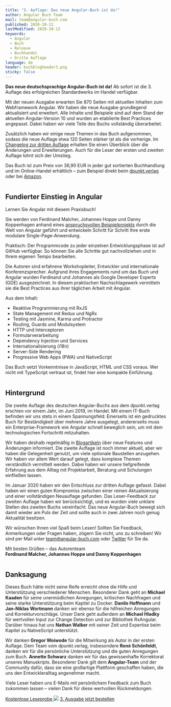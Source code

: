```yaml
---
title: "3. Auflage: Das neue Angular-Buch ist da!"
author: Angular Buch Team
mail: team@angular-buch.com
published: 2020-10-12
lastModified: 2020-10-12
keywords:
  - Angular
  - Buch
  - Release
  - Buchhandel
  - Dritte Auflage
language: de
header: buchblogheader3.png
sticky: false
---
```


**Das neue deutschsprachige Angular-Buch ist da!**
Ab sofort ist die 3. Auflage des erfolgreichen Standardwerks im Handel verfügbar.

Mit der neuen Ausgabe erwarten Sie 870 Seiten mit aktuellen Inhalten zum Webframework Angular.
Wir haben die neue Ausgabe grundlegend aktualisiert und erweitert.
Alle Inhalte und Beispiele sind auf dem Stand der aktuellen Angular-Version 10 und wurden an etablierte Best Practices angepasst.
Dabei haben wir viele Teile des Buchs vollständig überarbeitet.

Zusätzlich haben wir einige neue Themen in das Buch aufgenommen, sodass die neue Auflage etwa 120 Seiten stärker ist als die vorherige.
Im [Changelog zur dritten Auflage](/blog/2020-08-changelog-dritte-auflage) erhalten Sie einen Überblick über die Änderungen und Erweiterungen.
Auch für die Leser der ersten und zweiten Auflage lohnt sich der Umstieg.

Das Buch ist zum Preis von 36,90 EUR in jeder gut sortierten Buchhandlung und im Online-Handel erhältlich – zum Beispiel direkt beim [dpunkt.verlag](https://dpunkt.de/produkt/angular-4/) oder bei [Amazon](https://amzn.to/30s4mVX).

<div class="row">
  <div class="col-6">
    <img src="https://website-articles.angular-buch.com/2020-10-neu-dritte-auflage/buch700/IMG_7039.jpg" alt="">
  </div>
  <div class="col-6">
    <img src="https://website-articles.angular-buch.com/2020-10-neu-dritte-auflage/buch700/IMG_7044.jpg" alt="">
  </div>
</div>

## Fundierter Einstieg in Angular

Lernen Sie Angular mit diesem Praxisbuch!

Sie werden von Ferdinand Malcher, Johannes Hoppe und Danny Koppenhagen anhand eines [anspruchsvollen Beispielprojekts](https://book-monkey4.angular-buch.com/) durch die Welt von Angular geführt und entwickeln Schritt für Schritt Ihre erste modulare Single-Page-Anwendung.

Praktisch: Der Programmcode zu jeder einzelnen Entwicklungsphase ist auf GitHub verfügbar.
So können Sie alle Schritte gut nachvollziehen und in Ihrem eigenen Tempo bearbeiten.

Die Autoren sind erfahrene Workshopleiter, Entwickler und internationale Konferenzsprecher. Aufgrund ihres Engagements rund um das Buch und Angular wurden Ferdinand und Johannes als Google Developer Experts (GDE) ausgezeichnet.
In diesem praktischen Nachschlagewerk vermitteln sie die Best Practices aus ihrer täglichen Arbeit mit Angular.

Aus dem Inhalt:

* Reaktive Programmierung mit RxJS
* State Management mit Redux und NgRx
* Testing mit Jasmine, Karma und Protractor
* Routing, Guards und Modulsystem
* HTTP und Interceptoren
* Formularverarbeitung
* Dependency Injection und Services
* Internationalisierung (i18n)
* Server-Side Rendering
* Progressive Web Apps (PWA) und NativeScript

Das Buch setzt Vorkenntnisse in JavaScript, HTML und CSS voraus.
Wer nicht mit TypeScript vertraut ist, findet hier eine kompakte Einführung.

<div class="row">
  <div class="col-4">
    <img src="https://website-articles.angular-buch.com/2020-10-neu-dritte-auflage/buch700/IMG_7047.jpg" alt="">
  </div>
  <div class="col-4">
    <img src="https://website-articles.angular-buch.com/2020-10-neu-dritte-auflage/buch700/IMG_7049.jpg" alt="">
  </div>
  <div class="col-4">
    <img src="https://website-articles.angular-buch.com/2020-10-neu-dritte-auflage/buch700/IMG_7051.jpg" alt="">
  </div>
</div>

## Hintergrund

Die zweite Auflage des deutschen Angular-Buchs aus dem dpunkt.verlag erschien vor einem Jahr, im Juni 2019, im Handel.
Mit einem IT-Buch befinden wir uns stets in einem Spannungsfeld:
Einerseits ist ein gedrucktes Buch für Beständigkeit über mehrere Jahre ausgelegt, andererseits muss ein Enterprise-Framework wie Angular schnell beweglich sein, um mit dem technologischen Fortschritt mitzuhalten.

Wir haben deshalb regelmäßig in [Blogartikeln](/updates) über neue Features und Änderungen informiert.
Die zweite Auflage ist noch immer aktuell, aber wir haben die Gelegenheit genutzt, um viele optionale Baustellen anzugehen.
Wir haben vor allem Wert darauf gelegt, dass komplexe Themen verständlich vermittelt werden.
Dabei haben wir unsere tiefgreifende Erfahrung aus dem Alltag mit Projektarbeit, Beratung und Schulungen einfließen lassen.

Im Januar 2020 haben wir den Entschluss zur dritten Auflage gefasst.
Dabei haben wir einen guten Kompromiss zwischen einer reinen Aktualisierung und einer vollständigen Neuauflage gefunden.
Das Leser-Feedback zur zweiten Auflage haben wir berücksichtigt, und es wurden viele unklare Stellen des zweiten Buchs vereinfacht.
Das neue Angular-Buch bewegt sich damit wieder am Puls der Zeit und sollte auch in zwei Jahren noch genug Aktualität besitzen.

Wir wünschen Ihnen viel Spaß beim Lesen!
Sollten Sie Feedback, Anmerkungen oder Fragen haben, zögern Sie nicht, uns zu schreiben!
Wir sind per Mail unter [team@angular-buch.com](mailto:team@angular-buch.com) oder [Twitter](https://twitter.com/angular_buch) für Sie da.

Mit besten Grüßen –
das Autorenteam<br>
**Ferdinand Malcher, Johannes Hoppe und Danny Koppenhagen**

<div class="row">
  <div class="col-6">
    <img src="https://website-articles.angular-buch.com/2020-10-neu-dritte-auflage/buch700/IMG_7055.jpg" alt="">
  </div>
  <div class="col-6">
    <img src="https://website-articles.angular-buch.com/2020-10-neu-dritte-auflage/buch700/IMG_7053.jpg" alt="">
  </div>
</div>

## Danksagung

Dieses Buch hätte nicht seine Reife erreicht ohne die Hilfe und Unterstützung verschiedener Menschen.
Besonderer Dank geht an **Michael Kaaden** für seine unermüdlichen Anregungen, kritischen Nachfragen und seine starke Unterstützung beim Kapitel zu Docker.
**Danilo Hoffmann** und **Jan-Niklas Wortmann** danken wir ebenso für die hilfreichen Anregungen und Korrekturvorschläge.
Unser Dank geht außerdem an **Michael Hladky** für wertvollen Input zur Change Detection und zur Bibliothek RxAngular.
Darüber hinaus hat uns **Nathan Walker** mit seiner Zeit und Expertise beim Kapitel zu NativeScript unterstützt.

Wir danken **Gregor Woiwode** für die Mitwirkung als Autor in der ersten Auflage.
Dem Team vom dpunkt.verlag, insbesondere **René Schönfeldt**, danken wir für die persönliche Unterstützung und die guten Anregungen zum Buch.
**Annette Schwarz** danken wir für das gewissenhafte Korrektorat unseres Manuskripts.
Besonderer Dank gilt dem **Angular-Team** und der Community dafür, dass sie eine großartige Plattform geschaffen haben, die uns den Entwickleralltag angenehmer macht.

Viele Leser haben uns E-Mails mit persönlichem Feedback zum Buch zukommen lassen – vielen Dank für diese wertvollen Rückmeldungen.

<a class="btn btn-outline-primary cta__button index__cta mr-2 mb-2" role="button" target="_blank" href="https://angular-buch.com/assets/angular-buch.com_leseprobe_3.auflage.pdf">Kostenlose Leseprobe <img src="assets/img/symbol-cloud.svg"></a>
<a class="btn btn-primary cta__button mb-2" role="button" target="_blank" href="https://amzn.to/30s4mVX">3. Ausgabe jetzt bestellen</a>
